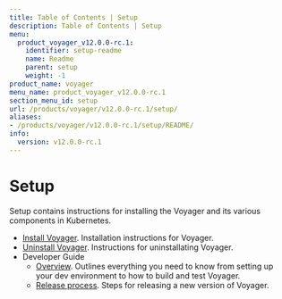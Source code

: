 ```yaml
---
title: Table of Contents | Setup
description: Table of Contents | Setup
menu:
  product_voyager_v12.0.0-rc.1:
    identifier: setup-readme
    name: Readme
    parent: setup
    weight: -1
product_name: voyager
menu_name: product_voyager_v12.0.0-rc.1
section_menu_id: setup
url: /products/voyager/v12.0.0-rc.1/setup/
aliases:
- /products/voyager/v12.0.0-rc.1/setup/README/
info:
  version: v12.0.0-rc.1
---
```


# Setup

Setup contains instructions for installing the Voyager and its various components in Kubernetes.

- [Install Voyager](/products/voyager/v12.0.0-rc.1/setup/install). Installation instructions for Voyager.
- [Uninstall Voyager](/products/voyager/v12.0.0-rc.1/setup/uninstall). Instructions for uninstallating Voyager.
- Developer Guide
  - [Overview](/products/voyager/v12.0.0-rc.1/setup/developer-guide/overview). Outlines everything you need to know from setting up your dev environment to how to build and test Voyager.
  - [Release process](/products/voyager/v12.0.0-rc.1/setup/developer-guide/release). Steps for releasing a new version of Voyager.
